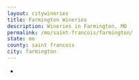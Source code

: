 ```yaml
---
layout: citywineries
title: Farmington Wineries
description: Wineries in Farmington, MO
permalink: /mo/saint-francois/farmington/
state: mo
county: saint francois
city: farmington
---
```

-
